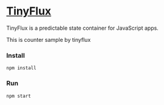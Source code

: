 # [TinyFlux](https://github.com/fishedee/TinyFlux)
TinyFlux is a predictable state container for JavaScript apps. 

This is counter sample by tinyflux

### Install

```
npm install
```

### Run

```
npm start
```
